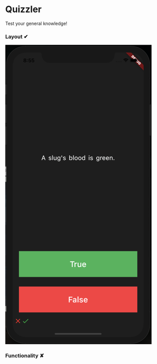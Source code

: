 # Quizzler

Test your general knowledge!


<h3>Layout ✔</h3>
<img src="readme/newLayout.png">

<h3>Functionality ✘</h3>

<!-- Read: https://tighten.co/blog/building-a-great-pull-request/ -->